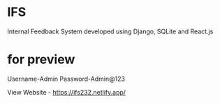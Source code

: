 # IFS
Internal Feedback System developed using Django, SQLite and React.js

# for preview
Username-Admin
Password-Admin@123

View Website - https://ifs232.netlify.app/
